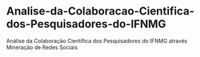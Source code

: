 Analise-da-Colaboracao-Cientifica-dos-Pesquisadores-do-IFNMG
============================================================

Análise da Colaboração Científica dos Pesquisadores do IFNMG através Mineração de Redes Sociais
